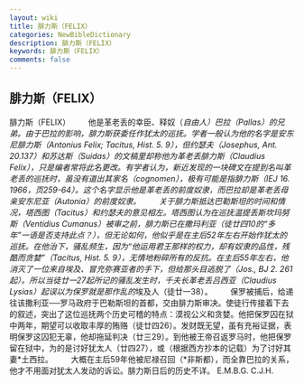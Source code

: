 ```yaml
---
layout: wiki
title: 腓力斯（FELIX）
categories: NewBibleDictionary
description: 腓力斯（FELIX）
keywords: 腓力斯（FELIX）
comments: false
---
```


## 腓力斯（FELIX）



腓力斯（FELIX）
　　他是革老丢的幸臣、释奴（*自由人）巴拉（Pallas）的兄弟。由于巴拉的影响，腓力斯获委任作犹太的巡抚。学者一般认为他的名字是安东尼腓力斯（Antonius Felix; Tacitus, Hist. 5. 9），但约瑟夫（Josephus, Ant. 20.137）和苏达斯（Suidas）的文稿里却称他为革老丢腓力斯（Claudius Felix），只是编者常将此名更改。有学者认为，新近发现的一块碑文在提到名叫革老丢的巡抚时，虽没有道出其家名（cognomen），极有可能是指腓力斯（IEJ 16.
1966，页259-64）。这个名字显示他是革老丢的前度奴隶，而巴拉却是革老丢母亲安东尼亚（Autonia）的前度奴隶。
　　关于腓力斯抵达巴勒斯坦的时间和情况，塔西图（Tacitus）和约瑟夫的意见相左。塔西图认为在巡抚温提丢斯坎玛努斯（Ventidius Cumanus）被审之前，腓力斯已在撒玛利亚（徒廿四10的“多年”一语是否支持此点？），但无论如何，他似乎是在主后52年左右开始作犹太的巡抚。在他治下，骚乱频生，因为“他运用君王那样的权力，却有奴隶的品性，残酷而贪婪”（Tacitus, Hist. 5. 9），无情地粉碎所有的反抗。在主后55年左右，他消灭了一位来自埃及、冒充弥赛亚者的手下，但给那头目逃脱了（Jos., BJ 2. 261起）。所以当徒廿一27起所记的骚乱发生时，千夫长革老丢吕西亚（Claudius Lysias）起误以为保罗就是那作乱的*埃及人（徒廿一38）。
　　保罗被捕后，给递往该撒利亚──罗马政府于巴勒斯坦的首都，交由腓力斯审决。使徒行传接着下去的叙述，突出了这位巡抚两个历史可稽的特点：漠视公义和贪婪。他把保罗囚在狱中两年，期望可以收取丰厚的贿赂（徒廿四26）。发财既无望，虽有充裕证据，表明保罗这囚犯无辜，他却拖延判决（廿三29）。到他被王帝召返罗马时，他把保罗留在狱中，为的是讨好犹太人（廿四27），或（根据西方抄本的记载）为了讨好其妻*土西拉。
　　大概在主后59年他被尼禄召回（*非斯都），而全靠巴拉的关系，他才不用面对犹太人发动的诉讼。腓力斯日后的历史不详。
E.M.B.G.
C.J.H.





